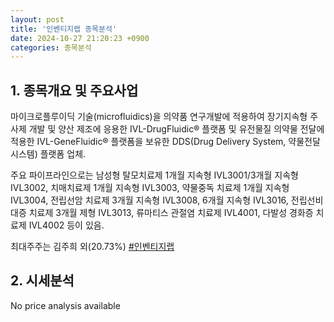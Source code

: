 ```yaml
---
layout: post
title: '인벤티지랩 종목분석'
date: 2024-10-27 21:20:23 +0900
categories: 종목분석
---
```


## 1. 종목개요 및 주요사업

마이크로플루이딕 기술(microfluidics)을 의약품 연구개발에 적용하여 장기지속형 주사제 개발 및 양산 제조에 응용한 IVL-DrugFluidic® 플랫폼 및 유전물질 의약물 전달에 적용한 IVL-GeneFluidic® 플랫폼을 보유한 DDS(Drug Delivery System, 약물전달시스템) 플랫폼 업체.

주요 파이프라인으로는 남성형 탈모치료제 1개월 지속형 IVL3001/3개월 지속형 IVL3002, 치매치료제 1개월 지속형 IVL3003, 약물중독 치료제 1개월 지속형 IVL3004, 전립선암 치료제 3개월 지속형 IVL3008, 6개월 지속형 IVL3016, 전립선비대증 치료제 3개월 제형 IVL3013, 류마티스 관절염 치료제 IVL4001, 다발성 경화증 치료제 IVL4002 등이 있음.

최대주주는 김주희 외(20.73%)
[#인벤티지랩](#)

## 2. 시세분석

No price analysis available
